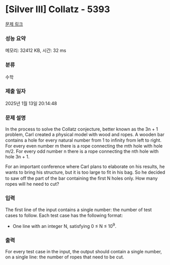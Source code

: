 # [Silver III] Collatz - 5393 

[문제 링크](https://www.acmicpc.net/problem/5393) 

### 성능 요약

메모리: 32412 KB, 시간: 32 ms

### 분류

수학

### 제출 일자

2025년 1월 13일 20:14:48

### 문제 설명

<p>In the process to solve the Collatz conjecture, better known as the 3n + 1 problem, Carl created a physical model with wood and ropes. A wooden bar contains a hole for every natural number from 1 to inﬁnity from left to right. For every even number m there is a rope connecting the mth hole with hole m/2. For every odd number n there is a rope connecting the nth hole with hole 3n + 1.</p>

<p>For an important conference where Carl plans to elaborate on his results, he wants to bring his structure, but it is too large to ﬁt in his bag. So he decided to saw oﬀ the part of the bar containing the ﬁrst N holes only. How many ropes will he need to cut?</p>

### 입력 

 <p>The ﬁrst line of the input contains a single number: the number of test cases to follow. Each test case has the following format:</p>

<ul>
	<li>One line with an integer N, satisfying 0 ≤ N ≤ 10<sup>9</sup>.</li>
</ul>

### 출력 

 <p>For every test case in the input, the output should contain a single number, on a single line: the number of ropes that need to be cut.</p>

